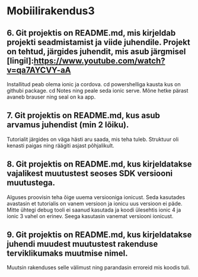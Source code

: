 # Mobiilirakendus3

## 6. Git projektis on README.md, mis kirjeldab projekti seadmistamist ja viide juhendile. Projekt on tehtud, järgides juhendit, mis asub järgmisel [lingil]:https://www.youtube.com/watch?v=qa7AYCVY-aA
Installitud peab olema ionic ja cordova. cd powershelliga kausta kus on githubi package. cd Notes ning peale seda ionic serve. Mõne hetke pärast avaneb brauser ning seal on ka app.

## 7. Git projektis on README.md, kus asub arvamus juhendist (min 2 lõiku). 
Tutorialit järgides on väga hästi aru saada, mis teha tuleb. Struktuur oli kenasti paigas ning räägiti asjast põhjalikult.

## 8. Git projektis on README.md, kus kirjeldatakse vajalikest muutustest seoses SDK versiooni muutustega. 
Alguses proovisin teha õige uuema versiooniga ionicust. Seda kasutades avastasin et tutorialis on vanem versioon ja ionicu uus versioon ei päde. Mitte ühtegi debug tooli ei saanud kasutada ja koodi ülesehtis ionic 4 ja ionic 3 vahel on erinev. Seega kasutasin vanemat versiooni ionicust.
## 9. Git projektis on README.md, kus kirjeldatakse juhendi muudest muutustest rakenduse terviklikumaks muutmise nimel.
Muutsin rakenduses selle välimust ning parandasin erroreid mis koodis tuli.
